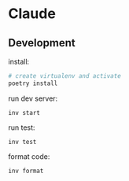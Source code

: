Claude
====


Development
----

install:
```bash
# create virtualenv and activate
poetry install
```
run dev server:
```
inv start
```
run test:
```
inv test
```
format code:
```
inv format
```

